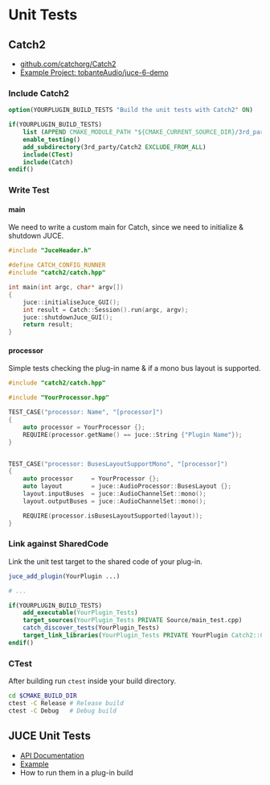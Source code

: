 # Unit Tests

## Catch2

- [github.com/catchorg/Catch2](https://github.com/catchorg/Catch2)
- [Example Project: tobanteAudio/juce-6-demo](https://github.com/tobanteAudio/juce-6-demo)

### Include Catch2

```cmake
option(YOURPLUGIN_BUILD_TESTS "Build the unit tests with Catch2" ON)

if(YOURPLUGIN_BUILD_TESTS)
    list (APPEND CMAKE_MODULE_PATH "${CMAKE_CURRENT_SOURCE_DIR}/3rd_party/Catch2/contrib")
    enable_testing()
    add_subdirectory(3rd_party/Catch2 EXCLUDE_FROM_ALL)
    include(CTest)
    include(Catch)
endif()
```

### Write Test

#### main

We need to write a custom main for Catch, since we need to initialize & shutdown JUCE.

```cpp
#include "JuceHeader.h"

#define CATCH_CONFIG_RUNNER
#include "catch2/catch.hpp"

int main(int argc, char* argv[])
{
    juce::initialiseJuce_GUI();
    int result = Catch::Session().run(argc, argv);
    juce::shutdownJuce_GUI();
    return result;
}
```

#### processor

Simple tests checking the plug-in name & if a mono bus layout is supported.

```cpp
#include "catch2/catch.hpp"

#include "YourProcessor.hpp"

TEST_CASE("processor: Name", "[processor]")
{
    auto processor = YourProcessor {};
    REQUIRE(processor.getName() == juce::String {"Plugin Name"});
}


TEST_CASE("processor: BusesLayoutSupportMono", "[processor]")
{
    auto processor     = YourProcessor {};
    auto layout        = juce::AudioProcessor::BusesLayout {};
    layout.inputBuses  = juce::AudioChannelSet::mono();
    layout.outputBuses = juce::AudioChannelSet::mono();

    REQUIRE(processor.isBusesLayoutSupported(layout));
}

```

### Link against SharedCode

Link the unit test target to the shared code of your plug-in.

```cmake
juce_add_plugin(YourPlugin ...)

# ...

if(YOURPLUGIN_BUILD_TESTS)
    add_executable(YourPlugin_Tests)
    target_sources(YourPlugin_Tests PRIVATE Source/main_test.cpp)
    catch_discover_tests(YourPlugin_Tests)
    target_link_libraries(YourPlugin_Tests PRIVATE YourPlugin Catch2::Catch2)
endif()
```

### CTest

After building run `ctest` inside your build directory.

```sh
cd $CMAKE_BUILD_DIR
ctest -C Release # Release build
ctest -C Debug   # Debug build
```

## JUCE Unit Tests

- [API Documentation](https://docs.juce.com/master/classUnitTest.html)
- [Example](https://github.com/juce-framework/JUCE/blob/master/examples/Utilities/UnitTestsDemo.h)
- How to run them in a plug-in build
